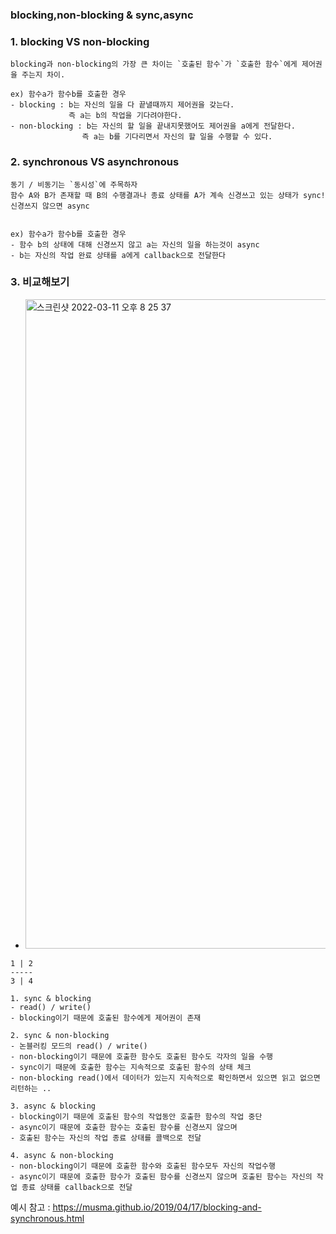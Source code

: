 ### blocking,non-blocking & sync,async

### 1. blocking VS non-blocking
```
blocking과 non-blocking의 가장 큰 차이는 `호출된 함수`가 `호출한 함수`에게 제어권을 주는지 차이.

ex) 함수a가 함수b를 호출한 경우
- blocking : b는 자신의 일을 다 끝낼때까지 제어권을 갖는다.
             즉 a는 b의 작업을 기다려야한다.
- non-blocking : b는 자신의 할 일을 끝내지못했어도 제어권을 a에게 전달한다.
                즉 a는 b를 기다리면서 자신의 할 일을 수행할 수 있다.       
```

### 2. synchronous VS asynchronous
```
동기 / 비동기는 `동시성`에 주목하자
함수 A와 B가 존재할 때 B의 수행결과나 종료 상태를 A가 계속 신경쓰고 있는 상태가 sync! 신경쓰지 않으면 async


ex) 함수a가 함수b를 호출한 경우
- 함수 b의 상태에 대해 신경쓰지 않고 a는 자신의 일을 하는것이 async
- b는 자신의 작업 완료 상태를 a에게 callback으로 전달한다
```

### 3. 비교해보기
- <img width="1039" alt="스크린샷 2022-03-11 오후 8 25 37" src="https://user-images.githubusercontent.com/62214428/157858301-d9019854-ed30-4639-97e4-66ac4fc812fe.png">
```
1 | 2
-----
3 | 4

1. sync & blocking
- read() / write()
- blocking이기 때문에 호출된 함수에게 제어권이 존재

2. sync & non-blocking
- 논블러킹 모드의 read() / write()
- non-blocking이기 때문에 호출한 함수도 호출된 함수도 각자의 일을 수행
- sync이기 때문에 호출한 함수는 지속적으로 호출된 함수의 상태 체크
- non-blocking read()에서 데이터가 있는지 지속적으로 확인하면서 있으면 읽고 없으면 리턴하는 ..

3. async & blocking
- blocking이기 때문에 호출된 함수의 작업동안 호출한 함수의 작업 중단
- async이기 때문에 호출한 함수는 호출된 함수를 신경쓰지 않으며
- 호출된 함수는 자신의 작업 종료 상태를 콜백으로 전달

4. async & non-blocking
- non-blocking이기 때문에 호출한 함수와 호출된 함수모두 자신의 작업수행
- async이기 때문에 호출한 함수가 호출된 함수를 신경쓰지 않으며 호출된 함수는 자신의 작업 종료 상태를 callback으로 전달
```

예시 참고 : https://musma.github.io/2019/04/17/blocking-and-synchronous.html
